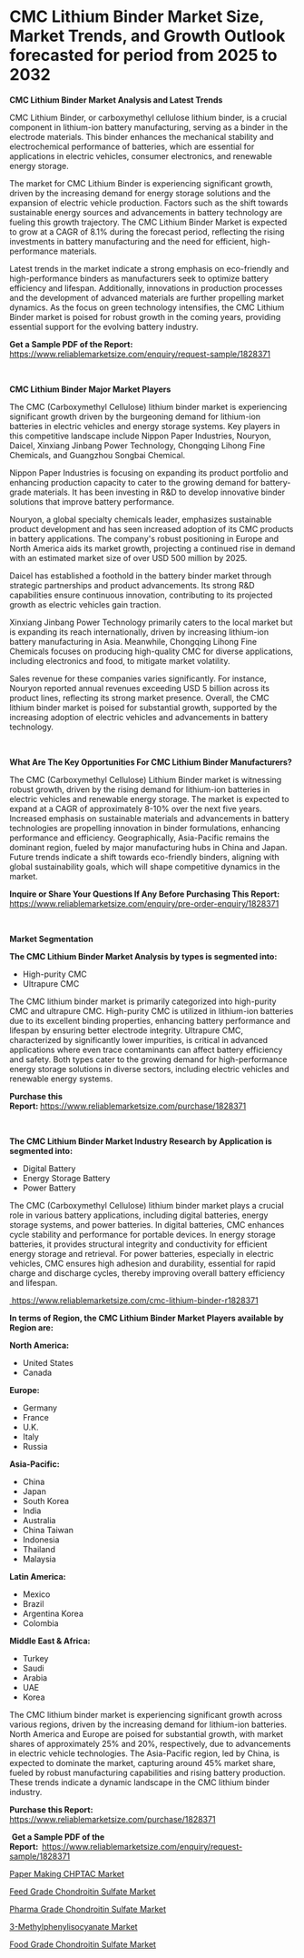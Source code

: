<p><h1>CMC Lithium Binder Market Size, Market Trends, and Growth Outlook forecasted for period from 2025 to 2032</h1></p><p><strong>CMC Lithium Binder Market Analysis and Latest Trends</strong></p>
<p><p>CMC Lithium Binder, or carboxymethyl cellulose lithium binder, is a crucial component in lithium-ion battery manufacturing, serving as a binder in the electrode materials. This binder enhances the mechanical stability and electrochemical performance of batteries, which are essential for applications in electric vehicles, consumer electronics, and renewable energy storage.</p><p>The market for CMC Lithium Binder is experiencing significant growth, driven by the increasing demand for energy storage solutions and the expansion of electric vehicle production. Factors such as the shift towards sustainable energy sources and advancements in battery technology are fueling this growth trajectory. The CMC Lithium Binder Market is expected to grow at a CAGR of 8.1% during the forecast period, reflecting the rising investments in battery manufacturing and the need for efficient, high-performance materials.</p><p>Latest trends in the market indicate a strong emphasis on eco-friendly and high-performance binders as manufacturers seek to optimize battery efficiency and lifespan. Additionally, innovations in production processes and the development of advanced materials are further propelling market dynamics. As the focus on green technology intensifies, the CMC Lithium Binder market is poised for robust growth in the coming years, providing essential support for the evolving battery industry.</p></p>
<p><strong>Get a Sample PDF of the Report:&nbsp;</strong> <a href="https://www.reliablemarketsize.com/enquiry/request-sample/1828371?utm_campaign=1133&utm_medium=2&utm_source=Github&utm_content=ia&utm_term=03042025&utm_id=cmc-lithium-binder">https://www.reliablemarketsize.com/enquiry/request-sample/1828371</a></p>
<p>&nbsp;</p>
<p><strong>CMC Lithium Binder Major Market Players</strong></p>
<p><p>The CMC (Carboxymethyl Cellulose) lithium binder market is experiencing significant growth driven by the burgeoning demand for lithium-ion batteries in electric vehicles and energy storage systems. Key players in this competitive landscape include Nippon Paper Industries, Nouryon, Daicel, Xinxiang Jinbang Power Technology, Chongqing Lihong Fine Chemicals, and Guangzhou Songbai Chemical.</p><p>Nippon Paper Industries is focusing on expanding its product portfolio and enhancing production capacity to cater to the growing demand for battery-grade materials. It has been investing in R&D to develop innovative binder solutions that improve battery performance.</p><p>Nouryon, a global specialty chemicals leader, emphasizes sustainable product development and has seen increased adoption of its CMC products in battery applications. The company's robust positioning in Europe and North America aids its market growth, projecting a continued rise in demand with an estimated market size of over USD 500 million by 2025.</p><p>Daicel has established a foothold in the battery binder market through strategic partnerships and product advancements. Its strong R&D capabilities ensure continuous innovation, contributing to its projected growth as electric vehicles gain traction. </p><p>Xinxiang Jinbang Power Technology primarily caters to the local market but is expanding its reach internationally, driven by increasing lithium-ion battery manufacturing in Asia. Meanwhile, Chongqing Lihong Fine Chemicals focuses on producing high-quality CMC for diverse applications, including electronics and food, to mitigate market volatility.</p><p>Sales revenue for these companies varies significantly. For instance, Nouryon reported annual revenues exceeding USD 5 billion across its product lines, reflecting its strong market presence. Overall, the CMC lithium binder market is poised for substantial growth, supported by the increasing adoption of electric vehicles and advancements in battery technology.</p></p>
<p>&nbsp;</p>
<p><strong>What Are The Key Opportunities For CMC Lithium Binder Manufacturers?</strong></p>
<p><p>The CMC (Carboxymethyl Cellulose) Lithium Binder market is witnessing robust growth, driven by the rising demand for lithium-ion batteries in electric vehicles and renewable energy storage. The market is expected to expand at a CAGR of approximately 8-10% over the next five years. Increased emphasis on sustainable materials and advancements in battery technologies are propelling innovation in binder formulations, enhancing performance and efficiency. Geographically, Asia-Pacific remains the dominant region, fueled by major manufacturing hubs in China and Japan. Future trends indicate a shift towards eco-friendly binders, aligning with global sustainability goals, which will shape competitive dynamics in the market.</p></p>
<p><strong>Inquire or Share Your Questions If Any Before Purchasing This Report:</strong> <a href="https://www.reliablemarketsize.com/enquiry/pre-order-enquiry/1828371?utm_campaign=1133&utm_medium=2&utm_source=Github&utm_content=ia&utm_term=03042025&utm_id=cmc-lithium-binder">https://www.reliablemarketsize.com/enquiry/pre-order-enquiry/1828371</a></p>
<p>&nbsp;</p>
<p><strong>Market Segmentation</strong></p>
<p><strong>The CMC Lithium Binder Market Analysis by types is segmented into:</strong></p>
<p><ul><li>High-purity CMC</li><li>Ultrapure CMC</li></ul></p>
<p><p>The CMC lithium binder market is primarily categorized into high-purity CMC and ultrapure CMC. High-purity CMC is utilized in lithium-ion batteries due to its excellent binding properties, enhancing battery performance and lifespan by ensuring better electrode integrity. Ultrapure CMC, characterized by significantly lower impurities, is critical in advanced applications where even trace contaminants can affect battery efficiency and safety. Both types cater to the growing demand for high-performance energy storage solutions in diverse sectors, including electric vehicles and renewable energy systems.</p></p>
<p><strong>Purchase this Report:&nbsp;</strong><a href="https://www.reliablemarketsize.com/purchase/1828371?utm_campaign=1133&utm_medium=2&utm_source=Github&utm_content=ia&utm_term=03042025&utm_id=cmc-lithium-binder">https://www.reliablemarketsize.com/purchase/1828371</a></p>
<p>&nbsp;</p>
<p><strong>The CMC Lithium Binder Market Industry Research by Application is segmented into:</strong></p>
<p><ul><li>Digital Battery</li><li>Energy Storage Battery</li><li>Power Battery</li></ul></p>
<p><p>The CMC (Carboxymethyl Cellulose) lithium binder market plays a crucial role in various battery applications, including digital batteries, energy storage systems, and power batteries. In digital batteries, CMC enhances cycle stability and performance for portable devices. In energy storage batteries, it provides structural integrity and conductivity for efficient energy storage and retrieval. For power batteries, especially in electric vehicles, CMC ensures high adhesion and durability, essential for rapid charge and discharge cycles, thereby improving overall battery efficiency and lifespan.</p></p>
<p><a href="https://www.reliablemarketsize.com/cmc-lithium-binder-r1828371?utm_campaign=1133&utm_medium=2&utm_source=Github&utm_content=ia&utm_term=03042025&utm_id=cmc-lithium-binder">&nbsp;https://www.reliablemarketsize.com/cmc-lithium-binder-r1828371</a></p>
<p><strong>In terms of Region, the CMC Lithium Binder Market Players available by Region are:</strong></p>
<p>
    <p> <strong> North America: </strong>
        <ul>
            <li>United States</li>
            <li>Canada</li>
        </ul>
        </p> 
    <p> <strong> Europe: </strong>
        <ul>
            <li>Germany</li>
            <li>France</li>
            <li>U.K.</li>
            <li>Italy</li>
            <li>Russia</li>
        </ul>
        </p> 
    <p> <strong> Asia-Pacific: </strong>
        <ul>
            <li>China</li>
            <li>Japan</li>
            <li>South Korea</li>
            <li>India</li>
            <li>Australia</li>
            <li>China Taiwan</li>
            <li>Indonesia</li>
            <li>Thailand</li>
            <li>Malaysia</li>
        </ul>
        </p> 
    <p> <strong> Latin America: </strong>
        <ul>
            <li>Mexico</li>
            <li>Brazil</li>
            <li>Argentina Korea</li>
            <li>Colombia</li>
        </ul>
        </p> 
    <p> <strong> Middle East & Africa: </strong>
        <ul>
            <li>Turkey</li>
            <li>Saudi</li>
            <li>Arabia</li>
            <li>UAE</li>
            <li>Korea</li>
        </ul>
    </p>
    </p>
<p><p>The CMC lithium binder market is experiencing significant growth across various regions, driven by the increasing demand for lithium-ion batteries. North America and Europe are poised for substantial growth, with market shares of approximately 25% and 20%, respectively, due to advancements in electric vehicle technologies. The Asia-Pacific region, led by China, is expected to dominate the market, capturing around 45% market share, fueled by robust manufacturing capabilities and rising battery production. These trends indicate a dynamic landscape in the CMC lithium binder industry.</p></p>
<p><strong>Purchase this Report: </strong><a href="https://www.reliablemarketsize.com/purchase/1828371?utm_campaign=1133&utm_medium=2&utm_source=Github&utm_content=ia&utm_term=03042025&utm_id=cmc-lithium-binder">https://www.reliablemarketsize.com/purchase/1828371</a></p>
<p>&nbsp;<strong>Get a Sample PDF of the Report:&nbsp;&nbsp;</strong><a href="https://www.reliablemarketsize.com/enquiry/request-sample/1828371?utm_campaign=1133&utm_medium=2&utm_source=Github&utm_content=ia&utm_term=03042025&utm_id=cmc-lithium-binder">https://www.reliablemarketsize.com/enquiry/request-sample/1828371</a></p>
<p><strong></strong></p>
<p><p><a href="https://github.com/oatisorenscl/Market-Research-Report-List-1/blob/main/paper-making-chptac-market.md?utm_campaign=1133&utm_medium=2&utm_source=Github&utm_content=ia&utm_term=03042025&utm_id=cmc-lithium-binder">Paper Making CHPTAC Market</a></p><p><a href="https://github.com/jemalapoilly/Market-Research-Report-List-1/blob/main/feed-grade-chondroitin-sulfate-market.md?utm_campaign=1133&utm_medium=2&utm_source=Github&utm_content=ia&utm_term=03042025&utm_id=cmc-lithium-binder">Feed Grade Chondroitin Sulfate Market</a></p><p><a href="https://github.com/shapurforouz/Market-Research-Report-List-1/blob/main/pharma-grade-chondroitin-sulfate-market.md?utm_campaign=1133&utm_medium=2&utm_source=Github&utm_content=ia&utm_term=03042025&utm_id=cmc-lithium-binder">Pharma Grade Chondroitin Sulfate Market</a></p><p><a href="https://github.com/norbyboyse4d/Market-Research-Report-List-1/blob/main/3-methylphenylisocyanate-market.md?utm_campaign=1133&utm_medium=2&utm_source=Github&utm_content=ia&utm_term=03042025&utm_id=cmc-lithium-binder">3-Methylphenylisocyanate Market</a></p><p><a href="https://github.com/siriyagayo/Market-Research-Report-List-1/blob/main/food-grade-chondroitin-sulfate-market.md?utm_campaign=1133&utm_medium=2&utm_source=Github&utm_content=ia&utm_term=03042025&utm_id=cmc-lithium-binder">Food Grade Chondroitin Sulfate Market</a></p></p>